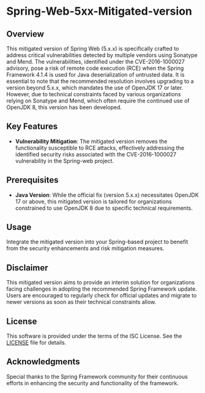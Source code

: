 # Spring-Web-5xx-Mitigated-version

## Overview
This mitigated version of Spring Web (5.x.x) is specifically crafted to address critical vulnerabilities detected by multiple vendors using Sonatype and Mend. The vulnerabilities, identified under the CVE-2016-1000027 advisory, pose a risk of remote code execution (RCE) when the Spring Framework 4.1.4 is used for Java deserialization of untrusted data. It is essential to note that the recommended resolution involves upgrading to a version beyond 5.x.x, which mandates the use of OpenJDK 17 or later. However, due to technical constraints faced by various organizations relying on Sonatype and Mend, which often require the continued use of OpenJDK 8, this version has been developed.

## Key Features
- **Vulnerability Mitigation**: The mitigated version removes the functionality susceptible to RCE attacks, effectively addressing the identified security risks associated with the CVE-2016-1000027 vulnerability in the Spring-web project.

## Prerequisites
- **Java Version**: While the official fix (version 5.x.x) necessitates OpenJDK 17 or above, this mitigated version is tailored for organizations constrained to use OpenJDK 8 due to specific technical requirements.

## Usage
Integrate the mitigated version into your Spring-based project to benefit from the security enhancements and risk mitigation measures.

## Disclaimer
This mitigated version aims to provide an interim solution for organizations facing challenges in adopting the recommended Spring Framework update. Users are encouraged to regularly check for official updates and migrate to newer versions as soon as their technical constraints allow.

## License
This software is provided under the terms of the ISC License. See the [LICENSE](LICENSE) file for details.

## Acknowledgments
Special thanks to the Spring Framework community for their continuous efforts in enhancing the security and functionality of the framework.
